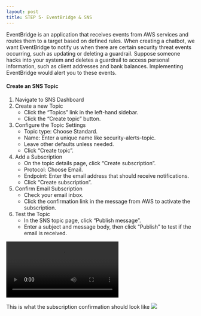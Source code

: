 ```yaml
---
layout: post
title: STEP 5- EventBridge & SNS
---
```


EventBridge is an application that receives events from AWS services and routes them to a target based on defined rules. When creating a chatbot, we want EventBridge to notify us when there are certain security threat events occurring, such as updating or deleting a guardrail. Suppose someone hacks into your system and deletes a guardrail to access personal information, such as client addresses and bank balances. Implementing EventBridge would alert you to these events.

#### Create an SNS Topic

1. Navigate to SNS Dashboard
2. Create a new Topic
   - Click the “Topics” link in the left-hand sidebar.
   - Click the “Create topic” button.
3. Configure the Topic Settings
   - Topic type: Choose Standard.
   - Name: Enter a unique name like security-alerts-topic.
   - Leave other defaults unless needed.
   - Click “Create topic”.
4. Add a Subscription
   - On the topic details page, click “Create subscription”.
   - Protocol: Choose Email.
   - Endpoint: Enter the email address that should receive notifications.
   - Click “Create subscription”.
5. Confirm Email Subscription
   - Check your email inbox.
   - Click the confirmation link in the message from AWS to activate the subscription.
6. Test the Topic
   - In the SNS topic page, click “Publish message”.
   - Enter a subject and message body, then click “Publish” to test if the email is received.

<video controls>
  <source src="{{ site.baseurl }}/assets/videos/create-sns-topic.mov" type="video/mp4">
</video>

This is what the subscription confirmation should look like
<img src="{{ site.baseurl }}/assets/images/sns.png">

